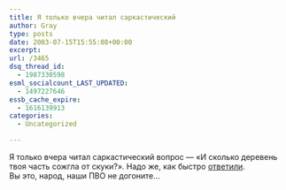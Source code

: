 ```yaml
---
title: Я только вчера читал саркастический
author: Gray
type: posts
date: 2003-07-15T15:55:08+00:00
excerpt:
url: /3465
dsq_thread_id:
  - 1987330598
esml_socialcount_LAST_UPDATED:
  - 1497227646
essb_cache_expire:
  - 1616139913
categories:
  - Uncategorized

---
```








Я только вчера читал саркастический вопрос &#8212; &#171;И сколько деревень твоя часть сожгла от скуки?&#187;. Надо же, как быстро <a href="http://gazeta.ru/2003/07/15/last92359.shtml" target="_blank">ответили</a>.  
Вы это, народ, наши ПВО не догоните&#8230;
